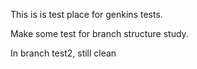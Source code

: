 This is is test place for genkins tests.

Make some test for branch structure study.

In branch test2, still clean
